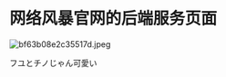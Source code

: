 # 网络风暴官网的后端服务页面

![bf63b08e2c35517d.jpeg](https://tc.moezz.cn/LightPicture/2022/12/bf63b08e2c35517d.jpeg)

フユとチノじゃん可愛い